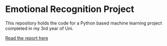 # Emotional Recognition Project

This repository holds the code for a Python based machine learning project completed in my 3rd year of Uni.

[Read the report here](Report.pdf)